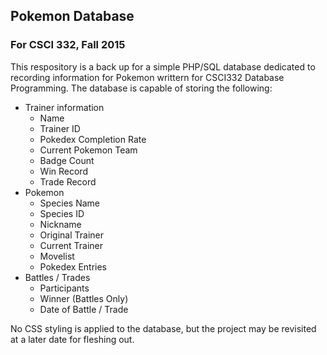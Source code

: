 ## Pokemon Database

### For CSCI 332, Fall 2015

This respository is a back up for a simple PHP/SQL database dedicated to recording information for Pokemon writtern for CSCI332 Database Programming.
The database is capable of storing the following:
   
* Trainer information
    * Name
    * Trainer ID
    * Pokedex Completion Rate
    * Current Pokemon Team
    * Badge Count
    * Win Record
    * Trade Record
* Pokemon
    * Species Name
    * Species ID
    * Nickname
    * Original Trainer
    * Current Trainer
    * Movelist
    * Pokedex Entries
* Battles / Trades
    * Participants
    * Winner (Battles Only)
    * Date of Battle / Trade

No CSS styling is applied to the database, but the project may be revisited at a later date for fleshing out.
